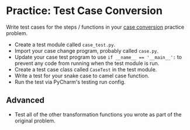 # Practice: Test Case Conversion
Write test cases for the steps / functions in your [case conversion](case.md) practice problem.

* Create a test module called `case_test.py`.
* Import your case change program, probably called `case.py`.
* Update your case test program to use `if __name__ == '__main__':` to prevent any code from running when the test module is run.
* Create a test case class called `CaseTest` in the test module.
* Write a test for your snake case to camel case function.
* Run the test via PyCharm's testing run config.

## Advanced
* Test all of the other transformation functions you wrote as part of the original problem.
